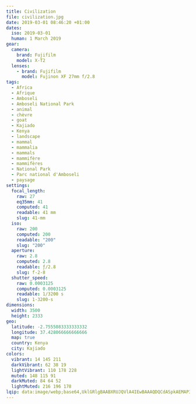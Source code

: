 ```yaml
---
title: Civilization
file: civilization.jpg
date: 2019-03-01 08:46:20 +01:00
dates:
  iso: 2019-03-01
  human: 1 March 2019
gear:
  camera:
    brand: Fujifilm
    model: X-T2
  lenses:
    - brand: Fujifilm
      model: Fujinon XF 27mm f/2.8
tags:
  - Africa
  - Afrique
  - Amboseli
  - Amboseli National Park
  - animal
  - chèvre
  - goat
  - Kajiado
  - Kenya
  - landscape
  - mammal
  - mammalia
  - mammals
  - mammifère
  - mammifères
  - National Park
  - Parc national d'Amboseli
  - paysage
settings:
  focal_length:
    raw: 27
    eq35mm: 41
    computed: 41
    readable: 41 mm
    slug: 41-mm
  iso:
    raw: 200
    computed: 200
    readable: "200"
    slug: "200"
  aperture:
    raw: 2.8
    computed: 2.8
    readable: ƒ/2.8
    slug: f-2-8
  shutter_speed:
    raw: 0.0003125
    computed: 0.0003125
    readable: 1/3200 s
    slug: 1-3200-s
dimensions:
  width: 3500
  height: 2333
geo:
  latitude: -2.7555083333333332
  longitude: 37.428066666666666
  map: true
  country: Kenya
  city: Kajiado
colors:
  vibrant: 14 145 211
  darkVibrant: 62 38 19
  lightVibrant: 110 178 228
  muted: 148 115 91
  darkMuted: 84 64 52
  lightMuted: 216 196 178
lqip: data:image/webp;base64,UklGRlgBAABXRUJQVlA4IEwBAAAQDQCdASpkAEMAP3GixVi0rDElLrn8opAuCUB2A7VAGf+7eB8sHd8hwc+BPYuChzNlJq1iEFIu08i87fSs0YauQG9gpjamyCCtG8STNaphrxJp+6mCyptXW+HEeY6lzDDvt0YT7xH18qQV23BFP8l6QADWguZ6dup6se2T/MuXjCZNsgsF2caq3wMSPghcinWfdLPf+5PREw+oZC/VI8Y3KqVYUeRuCCj0D+4uFDgdqHtySf/P2iUfSdeb362EJzxH555bMOXB8Y2cSwQ++Cx2sTneaZW/63OUIialwdDoKdgPnhePXS8ebCkYeNUGEOFHkYzF1AtIYgSawCmi5AJ08KjK/X1JvFNOQG6HzJiS3CP2jZJrvobkvQMl89nIqiAPBToeOlkbHTX7Uupzg+UaaWshqGLZhhc3p7KGK6Rw8KSesf0BMOEPIPhAAA==
---
```



